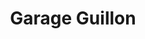 ---
title: "Garage Guillon"
url: /saint-martin-dary/garage-guillon/
shop: réparation de voitures
---